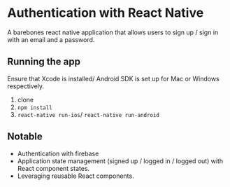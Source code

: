 # Authentication with React Native

A barebones react native application that allows users to sign up / sign in with an email and a password.

## Running the app
Ensure that Xcode is installed/ Android SDK is set up for Mac or Windows respectively.

1. clone
2. `npm install`
3. `react-native run-ios`/ `react-native run-android`

## Notable
* Authentication with firebase
* Application state management (signed up / logged in / logged out) with React component states.
* Leveraging reusable React components.

